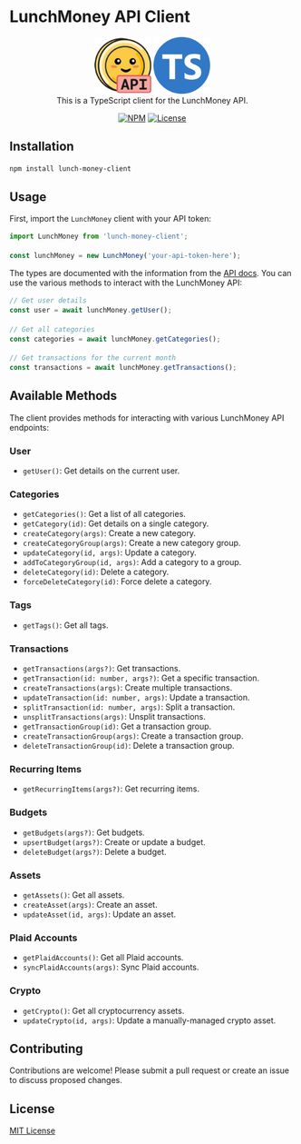 # LunchMoney API Client

<div align="center">
  <img src="assets/lunch-money-api-logo.png" width="45%" style="max-height: 100px; width: auto;"/>
  <img src="assets/ts-logo-round-128.svg" width="45%" style="max-height: 100px; width: auto;"/>
</div>

<div align="center">
This is a TypeScript client for the LunchMoney API.
</div>


<p align="center">
  <a href="https://www.npmjs.com/package/lunch-money-client"><img src="https://img.shields.io/npm/v/lunch-money-client" alt="NPM"></a>
  <a href="https://github.com/alinalihassan/lunch-money-client/blob/main/LICENSE"><img src="https://img.shields.io/github/license/alinalihassan/lunch-money-client?color=blue&label=License" alt="License"></a>
</p>

## Installation

```bash
npm install lunch-money-client
```

## Usage

First, import the `LunchMoney` client with your API token:

```typescript
import LunchMoney from 'lunch-money-client';

const lunchMoney = new LunchMoney('your-api-token-here');
```

The types are documented with the information from the [API docs](https://lunchmoney.dev/). You can use the various methods to interact with the LunchMoney API:

```typescript
// Get user details
const user = await lunchMoney.getUser();

// Get all categories
const categories = await lunchMoney.getCategories();

// Get transactions for the current month
const transactions = await lunchMoney.getTransactions();
```

## Available Methods

The client provides methods for interacting with various LunchMoney API endpoints:

### User
- `getUser()`: Get details on the current user.

### Categories
- `getCategories()`: Get a list of all categories.
- `getCategory(id)`: Get details on a single category.
- `createCategory(args)`: Create a new category.
- `createCategoryGroup(args)`: Create a new category group.
- `updateCategory(id, args)`: Update a category.
- `addToCategoryGroup(id, args)`: Add a category to a group.
- `deleteCategory(id)`: Delete a category.
- `forceDeleteCategory(id)`: Force delete a category.

### Tags
- `getTags()`: Get all tags.

### Transactions
- `getTransactions(args?)`: Get transactions.
- `getTransaction(id: number, args?)`: Get a specific transaction.
- `createTransactions(args)`: Create multiple transactions.
- `updateTransaction(id: number, args)`: Update a transaction.
- `splitTransaction(id: number, args)`: Split a transaction.
- `unsplitTransactions(args)`: Unsplit transactions.
- `getTransactionGroup(id)`: Get a transaction group.
- `createTransactionGroup(args)`: Create a transaction group.
- `deleteTransactionGroup(id)`: Delete a transaction group.

### Recurring Items
- `getRecurringItems(args?)`: Get recurring items.

### Budgets
- `getBudgets(args?)`: Get budgets.
- `upsertBudget(args?)`: Create or update a budget.
- `deleteBudget(args?)`: Delete a budget.

### Assets
- `getAssets()`: Get all assets.
- `createAsset(args)`: Create an asset.
- `updateAsset(id, args)`: Update an asset.

### Plaid Accounts
- `getPlaidAccounts()`: Get all Plaid accounts.
- `syncPlaidAccounts(args)`: Sync Plaid accounts.

### Crypto
- `getCrypto()`: Get all cryptocurrency assets.
- `updateCrypto(id, args)`: Update a manually-managed crypto asset.

## Contributing

Contributions are welcome! Please submit a pull request or create an issue to discuss proposed changes.

## License

[MIT License](LICENSE)